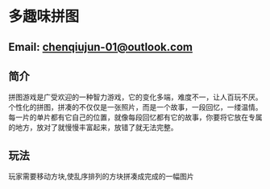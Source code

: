 # 多趣味拼图
## Email: chenqiujun-01@outlook.com

## 简介
 拼图游戏是广受欢迎的一种智力游戏，它的变化多端，难度不一，让人百玩不厌。个性化的拼图，拼凑的不仅仅是一张照片，而是一个故事，一段回忆，一缕温情。每一片的单片都有它自己的位置，就像每段回忆都有它的故事，你要将它放在专属的地方，放对了就慢慢丰富起来，放错了就无法完整。
## 玩法
  玩家需要移动方块,使乱序排列的方块拼凑成完成的一幅图片
